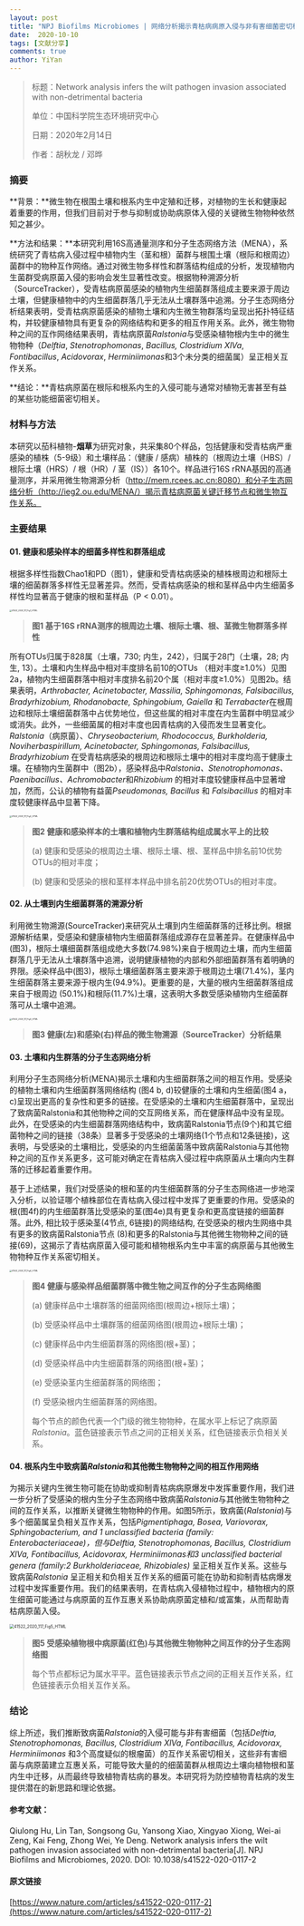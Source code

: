 ```yaml
---
layout: post
title: "NPJ Biofilms Microbiomes | 网络分析揭示青枯病病原入侵与非有害细菌密切相关 | 2020"
date:  2020-10-10
tags: [文献分享]
comments: true
author: YiYan
---
```


> 标题：Network analysis infers the wilt pathogen invasion associated with non-detrimental bacteria
>
> 单位：中国科学院生态环境研究中心
>
> 日期：2020年2月14日
>
> 作者：胡秋龙 / 邓晔

### 摘要

**背景：**微生物在根围土壤和根系内生中定殖和迁移，对植物的生长和健康起着重要的作用，但我们目前对于参与抑制或协助病原体入侵的关键微生物物种依然知之甚少。

**方法和结果：**本研究利用16S高通量测序和分子生态网络方法（MENA），系统研究了青枯病入侵过程中植物内生（茎和根）菌群与根围土壤（根际和根周边）菌群中的物种互作网络。通过对微生物多样性和群落结构组成的分析，发现植物内生菌群受病原菌入侵的影响会发生显著性改变。根据物种溯源分析（SourceTracker），受青枯病原菌感染的植物内生细菌群落组成主要来源于周边土壤，但健康植物中的内生细菌群落几乎无法从土壤群落中追溯。分子生态网络分析结果表明，受青枯病原菌感染的植物土壤和内生微生物群落均呈现出拓扑特征结构，并较健康植物具有更复杂的网络结构和更多的相互作用关系。此外，微生物物种之间的互作网络结果表明，青枯病原菌*Ralstonia*与受感染植物根内生中的微生物物种（*Delftia*, *Stenotrophomonas*, *Bacillus,* *Clostridium XlVa*, *Fontibacillus*, *Acidovorax*, *Herminiimonas*和3个未分类的细菌属）呈正相关互作关系。

**结论：**青枯病原菌在根际和根系内生的入侵可能与通常对植物无害甚至有益的某些功能细菌密切相关。

### 材料与方法

本研究以茄科植物-**烟草**为研究对象，共采集80个样品，包括健康和受青枯病严重感染的植株（5-9级）和土壤样品：（健康 / 感病）植株的（根周边土壤（HBS）/ 根际土壤（HRS）/ 根（HR）/ 茎（IS））各10个。样品进行16S rRNA基因的高通量测序，并采用微生物溯源分析（http://mem.rcees.ac.cn:8080）和分子生态网络分析（http://ieg2.ou.edu/MENA/）揭示青枯病原菌关键迁移节点和微生物互作关系。

### 主要结果

#### 01. 健康和感染样本的细菌多样性和群落组成
根据多样性指数Chao1和PD（图1），健康和受青枯病感染的植株根周边和根际土壤的细菌群落多样性无显著差异。然而，受青枯病感染的根和茎样品中内生细菌多样性均显著高于健康的根和茎样品（P < 0.01）。

<img src="https://raw.githubusercontent.com/zhangzl96/zhangzl96.github.io/master/images/41522_2020_117_Fig1_HTML.png" alt="41522_2020_117_Fig1_HTML" style="zoom:25%;" />

> **图1 基于16S rRNA测序的根周边土壤、根际土壤、根、茎微生物群落多样性**

所有OTUs归属于828属（土壤，730; 内生，242），归属于28门（土壤，28; 内生, 13）。土壤和内生样品中相对丰度排名前10的OTUs （相对丰度≥1.0%）见图2a，植物内生细菌群落中相对丰度排名前20个属（相对丰度≥1.0%）见图2b。结果表明，*Arthrobacter, Acinetobacter, Massilia, Sphingomonas, Falsibacillus, Bradyrhizobium, Rhodanobacte, Sphingobium, Gaiella* 和 *Terrabacter*在根周边和根际土壤细菌群落中占优势地位，但这些属的相对丰度在内生菌群中明显减少或消失。此外，一些细菌属的相对丰度也因青枯病的入侵而发生显著变化。*Ralstonia*（病原菌）、*Chryseobacterium, Rhodococcus, Burkholderia, Noviherbaspirillum, Acinetobacter, Sphingomonas, Falsibacillus, Bradyrhizobium* 在受青枯病感染的根周边和根际土壤中的相对丰度均高于健康土壤。在植物内生菌群中（图2b），感染样品中*Ralstonia、Stenotrophomonas、Paenibacillus、Achromobacter*和*Rhizobium* 的相对丰度较健康样品中显著增加，然而，公认的植物有益菌*Pseudomonas, Bacillus* 和 *Falsibacillus* 的相对丰度较健康样品中显著下降。

<img src="https://raw.githubusercontent.com/zhangzl96/zhangzl96.github.io/master/images/41522_2020_117_Fig2_HTML.png" alt="41522_2020_117_Fig2_HTML" style="zoom:25%;" />

> **图2 健康和感染样本的土壤和植物内生群落结构组成属水平上的比较**
>
> (a) 健康和受感染的根周边土壤、根际土壤、根、茎样品中排名前10优势OTUs的相对丰度；
>
> (b) 健康和受感染的根和茎样本样品中排名前20优势OTUs的相对丰度。


#### 02. 从土壤到内生细菌群落的溯源分析

利用微生物溯源(SourceTracker)来研究从土壤到内生细菌群落的迁移比例。根据源解析结果，受感染和健康植物内生细菌群落组成源存在显著差异。在健康样品中(图3)，根际土壤细菌群落组成绝大多数(74.98%)来自于根周边土壤，而内生细菌群落几乎无法从土壤群落中追溯，说明健康植物的内部和外部细菌群落有着明确的界限。感染样品中(图3)，根际土壤细菌群落主要来源于根周边土壤(71.4%)，茎内生细菌群落主要来源于根内生(94.9%)。更重要的是，大量的根内生细菌群落组成来自于根周边 (50.1%)和根际(11.7%)土壤，这表明大多数受感染植物内生细菌群落可从土壤中追溯。

<img src="https://raw.githubusercontent.com/zhangzl96/zhangzl96.github.io/master/images/41522_2020_117_Fig3_HTML.png" alt="41522_2020_117_Fig3_HTML" style="zoom:25%;" />

> **图3 健康(左)和感染(右)样品的微生物溯源（SourceTracker）分析结果**


#### 03. 土壤和内生群落的分子生态网络分析

利用分子生态网络分析(MENA)揭示土壤和内生细菌群落之间的相互作用。受感染的植物土壤和内生细菌群落网络结构 (图4 b, d)较健康的土壤和内生细菌(图4 a，c)呈现出更高的复杂性和更多的链接。在受感染的土壤和内生细菌群落中，呈现出了致病菌Ralstonia和其他物种之间的交互网络关系，而在健康样品中没有呈现。此外，在受感染的内生细菌群落网络结构中，致病菌Ralstonia节点(9个)和其它细菌物种之间的链接（38条）显著多于受感染的土壤网络(1个节点和12条链接)，这表明，与受感染的土壤相比，受感染的内生细菌菌落中致病菌Ralstonia与其他物种之间的互作关系更多，这可能对确定在青枯病入侵过程中病原菌从土壤向内生群落的迁移起着重要作用。

基于上述结果，我们对受感染的根和茎的内生细菌群落的分子生态网络进一步地深入分析，以验证哪个植株部位在青枯病入侵过程中发挥了更重要的作用。受感染的根(图4f)的内生细菌群落比受感染的茎(图4e)具有更复杂和更高度链接的细菌群落。此外, 相比较于感染茎(4节点, 6链接)的网络结构, 在受感染的根内生网络中具有更多的致病菌Ralstonia节点 (8)和更多的Ralstonia与其他微生物物种之间的链接(69)，这揭示了青枯病原菌入侵可能和植物根系内生中丰富的病原菌与其他微生物物种互作关系密切相关。

<img src="https://raw.githubusercontent.com/zhangzl96/zhangzl96.github.io/master/images/41522_2020_117_Fig4_HTML.png" alt="41522_2020_117_Fig4_HTML" style="zoom:25%;" />

> **图4 健康与感染样品细菌群落中微生物之间互作的分子生态网络图**
>
> (a) 健康样品中土壤群落的细菌网络图(根周边+根际土壤)；
>
> (b) 受感染样品中土壤群落的细菌网络图(根周边+根际土壤)；
>
> (c) 健康样品中内生细菌群落的网络图(根+茎)；
>
> (d) 受感染样品中内生细菌群落的网络图(根+茎)；
>
> (e) 受感染茎内生细菌群落的网络图；
>
> (f) 受感染根内生细菌群落的网络图。
>
> 每个节点的颜色代表一个门级的微生物物种，在属水平上标记了病原菌*Ralstonia*。蓝色链接表示节点之间的正相关关系，红色链接表示负相关关系。


#### 04. 根系内生中致病菌*Ralstonia*和其他微生物物种之间的相互作用网络

为揭示关键内生微生物可能在协助或抑制青枯病病原爆发中发挥重要作用，我们进一步分析了受感染的根内生分子生态网络中致病菌*Ralstonia*与其他微生物物种之间的互作关系，以推断关键微生物物种的作用。如图5所示，致病菌(*Ralstonia*)与多个细菌属呈负相关互作关系，包括*Pigmentiphaga, Bosea, Variovorax, Sphingobacterium, and 1 unclassified bacteria (family: Enterobacteriaceae)，*但与*Delftia, Stenotrophomonas, Bacillus, Clostridium XlVa, Fontibacillus, Acidovorax, Herminiimonas和3 unclassified bacterial genera (family:2 Burkholderiaceae, Rhizobiales)* 呈正相关互作关系。这些与致病菌*Ralstonia* 呈正相关和负相关互作关系的细菌可能在协助和抑制青枯病爆发过程中发挥重要作用。我们的结果表明，在青枯病入侵植物过程中，植物根内的原生细菌可能通过与病原菌的互作互惠关系协助病原菌定植和/或富集，从而帮助青枯病原菌入侵。

<img src="https://raw.githubusercontent.com/zhangzl96/zhangzl96.github.io/master/images/41522_2020_117_Fig5_HTML.png" alt="41522_2020_117_Fig5_HTML" style="zoom: 50%;" />

> **图5 受感染植物根中病原菌(红色)与其他微生物物种之间互作的分子生态网络图**
>
> 每个节点都标记为属水平平。蓝色链接表示节点之间的正相关互作关系，红色链接表示负相关互作关系。

### 结论

综上所述，我们推断致病菌*Ralstonia*的入侵可能与非有害细菌（包括*Delftia, Stenotrophomonas, Bacillus, Clostridium XlVa, Fontibacillus, Acidovorax, Herminiimonas* 和3个高度疑似的根瘤菌）的互作关系密切相关，这些非有害细菌与病原菌建立互惠关系，可能导致大量的的细菌菌群从根周边土壤向植物根和茎内生中迁移，从而最终导致植物青枯病的暴发。本研究将为防控植物青枯病的发生提供潜在的新思路和理论依据。



#### 参考文献：

Qiulong Hu, Lin Tan, Songsong Gu, Yansong Xiao, Xingyao Xiong, Wei-ai Zeng, Kai Feng, Zhong Wei, Ye Deng. Network analysis infers the wilt pathogen invasion associated with non-detrimental bacteria[J]. NPJ Biofilms and Microbiomes, 2020. DOI: 10.1038/s41522-020-0117-2

#### 原文链接

[https://www.nature.com/articles/s41522-020-0117-2](https://www.nature.com/articles/s41522-020-0117-2)










